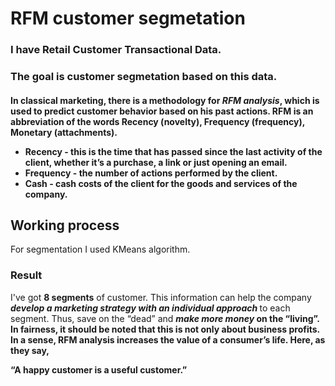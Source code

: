 <h1> RFM customer segmetation </h1>
<h3> I have Retail Customer Transactional Data. </h3>
<h3><b>The goal</b> is customer segmetation based on this data. </h3>
<p></p>
<h4> In classical marketing, there is a methodology for <b><i>RFM analysis</i></b>, which is used to predict customer behavior based on his past actions. RFM is an abbreviation of the words Recency (novelty), Frequency (frequency), Monetary (attachments).
 <ul>
<li>Recency - this is the time that has passed since the last activity of the client, whether it’s a purchase, a link or just opening an email.</li>
<li>Frequency - the number of actions performed by the client.</li>
<li>Cash - cash costs of the client for the goods and services of the company.</li>
  </ul>
 <p></p>
 <h2> Working process </h2>
For segmentation I used KMeans algorithm.
 <p></p>
 <h3>Result</h3>
 <p>I've got <b>8 segments</b> of customer. This information can help the company <b><i>develop a marketing strategy with an individual approach </i></b> to each segment. Thus, save on the “dead” and <b><i>make more money</i><b/> on the “living”.
In fairness, it should be noted that this is not only about business profits. In a sense, RFM analysis increases the value of a consumer’s life. Here, as they say, </p>
 <p><b>“A happy customer is a useful customer.”</b></p>
